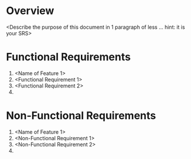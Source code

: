 # Overview

<Describe the purpose of this document in 1 paragraph of less … hint: it is
your SRS>

# Functional Requirements

1. <Name of Feature 1>
 1. <Functional Requirement 1>
 1. <Functional Requirement 2>
 1. <And so on>

# Non-Functional Requirements

1. <Name of Feature 1>
 1. <Non-Functional Requirement 1>
 1. <Non-Functional Requirement 2>
 1. <And so on>
